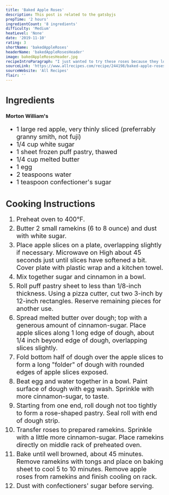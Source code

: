 ```yaml
---
title: 'Baked Apple Roses'
description: This post is related to the gatsbyjs
prepTime: '2 hours'
ingredientCount: '8 ingredients'
difficulty: 'Medium'
heatLevel: 'None'
date: '2019-11-10'
rating: 3
shortName: 'bakedAppleRoses'
headerName: 'bakedAppleRosesHeader'
image: bakedAppleRosesHeader.jpg
recipeIntroParagraph: "I just wanted to try these roses because they looked really cool and have that 'wow' factor. They turned out visually just as expected! Unfortunately, the taste wasn't as good as I was hoping for. I was imagining they would have more apple flavor but these didn't. I think I could have used a different type of apple to provide the flavor I was looking for. I used fuji apples, and I will have to search online for the best apples for baking if I try this again. Overall not bad, but just a slight disappointment."
sourceLink: 'https://www.allrecipes.com/recipe/244198/baked-apple-roses/'
sourceWebsite: 'All Recipes'
flair: ''
---
```


<h1 style="color: #2B2B2B;">Ingredients</h1>

<h3>Morton William's</h3>
<ul style="font-size: 20px;">
    <li>1 large red apple, very thinly sliced (preferrably granny smith, not fuji)</li>
    <li>1/4 cup white sugar</li>
    <li>1 sheet frozen puff pastry, thawed</li>
    <li>1/4 cup melted butter</li>
    <li>1 egg</li>
    <li>2 teaspoons water</li>
    <li>1 teaspoon confectioner's sugar</li>
</ul>

<h1 style="color: #2B2B2B; margin-top: 40px;">Cooking Instructions</h1>
<ol style="font-size: 20px" className="cookingInstructionsOL">
    <li style="margin: 5px 0;">Preheat oven to 400°F.</li>
    <li style="margin: 5px 0;">Butter 2 small ramekins (6 to 8 ounce) and dust with white sugar.</li>
    <li style="margin: 5px 0;">Place apple slices on a plate, overlapping slightly if necessary. Microwave on High about 45 seconds just until slices have softened a bit. Cover plate with plastic wrap and a kitchen towel.</li>
    <li style="margin: 5px 0;">Mix together sugar and cinnamon in a bowl.</li>
    <li style="margin: 5px 0;">Roll puff pastry sheet to less than 1/8-inch thickness. Using a pizza cutter, cut two 3-inch by 12-inch rectangles. Reserve remaining pieces for another use.</li>
    <li style="margin: 5px 0;">Spread melted butter over dough; top with a generous amount of cinnamon-sugar. Place apple slices along 1 long edge of dough, about 1/4 inch beyond edge of dough, overlapping slices slightly.</li>
    <li style="margin: 5px 0;">Fold bottom half of dough over the apple slices to form a long "folder" of dough with rounded edges of apple slices exposed.</li>
    <li style="margin: 5px 0;">Beat egg and water together in a bowl. Paint surface of dough with egg wash. Sprinkle with more cinnamon-sugar, to taste.</li>
    <li style="margin: 5px 0;">Starting from one end, roll dough not too tightly to form a rose-shaped pastry. Seal roll with end of dough strip.</li>
    <li style="margin: 5px 0;">Transfer roses to prepared ramekins. Sprinkle with a little more cinnamon-sugar. Place ramekins directly on middle rack of preheated oven.</li>
    <li style="margin: 5px 0;">Bake until well browned, about 45 minutes. Remove ramekins with tongs and place on baking sheet to cool 5 to 10 minutes. Remove apple roses from ramekins and finish cooling on rack.</li>
    <li style="margin: 5px 0;">Dust with confectioners' sugar before serving.</li>
</ol>
